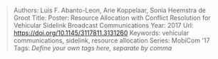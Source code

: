 > Authors: Luis F. Abanto-Leon, Arie Koppelaar, Sonia Heemstra de Groot
> Title: Poster: Resource Allocation with Conflict Resolution for Vehicular Sidelink Broadcast Communications
> Year: 2017
> Url: https://doi.org/10.1145/3117811.3131260
> Keywords: vehicular communications, sidelink, resource allocation
> Series: MobiCom '17
> Tags: *Define your own tags here, separate by comma*
